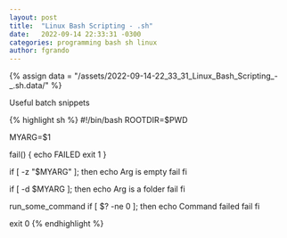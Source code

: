 ```yaml
---
layout: post
title:  "Linux Bash Scripting - .sh"
date:   2022-09-14 22:33:31 -0300
categories: programming bash sh linux
author: fgrando
---
```

{% assign data = "/assets/2022-09-14-22_33_31_Linux_Bash_Scripting_-_.sh.data/" %}


Useful batch snippets


{% highlight sh %}
#!/bin/bash
ROOTDIR=$PWD

MYARG=$1

fail() {
  echo FAILED
  exit 1
}

if [ -z "$MYARG" ]; then 
  echo Arg is empty
  fail
fi

if [ -d $MYARG ]; then
  echo Arg is a folder
  fail
fi

run_some_command
if [ $? -ne 0 ]; then
  echo Command failed
  fail
fi

exit 0
{% endhighlight %}

